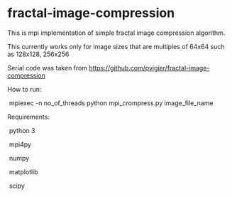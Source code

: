 # fractal-image-compression


This is mpi implementation of simple fractal image compression algorithm.

This currently works only for image sizes that are multiples of 64x64 such as 128x128, 256x256

Serial code was taken from https://github.com/pvigier/fractal-image-compression


How to run:

  mpiexec -n no_of_threads python mpi_crompress.py image_file_name

Requirements:

  python 3
  
  mpi4py
  
  numpy
  
  matplotlib
  
  scipy


